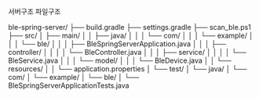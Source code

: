서버구조
파일구조


ble-spring-server/
├── build.gradle
├── settings.gradle
├── scan_ble.ps1
├── src/
│   ├── main/
│   │   ├── java/
│   │   │   └── com/
│   │   │       └── example/
│   │   │           └── ble/
│   │   │               ├── BleSpringServerApplication.java
│   │   │               ├── controller/
│   │   │               │   └── BleController.java
│   │   │               ├── service/
│   │   │               │   └── BleService.java
│   │   │               └── model/
│   │   │                   └── BleDevice.java
│   │   └── resources/
│   │       └── application.properties
│   └── test/
│       └── java/
│           └── com/
│               └── example/
│                   └── ble/
│                       └── BleSpringServerApplicationTests.java
